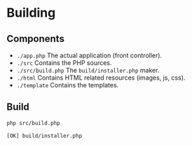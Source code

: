 # Building

## Components

* `./app.php` The actual application (front controller).
* `./src` Contains the PHP sources.
* `./src/build.php` The `build/installer.php` maker.
* `./html` Contains HTML related resources (images, js, css).
* `./template` Contains the templates.

## Build

```sh
php src/build.php
```

```sh
[OK] build/installer.php
```
